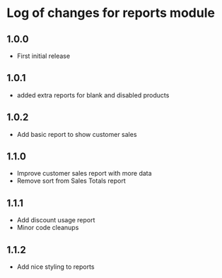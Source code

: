 # Log of changes for reports module

## 1.0.0

* First initial release

## 1.0.1

* added extra reports for blank and disabled products

## 1.0.2

* Add basic report to show customer sales

## 1.1.0

* Improve customer sales report with more data
* Remove sort from Sales Totals report

## 1.1.1

* Add discount usage report
* Minor code cleanups

## 1.1.2

* Add nice styling to reports